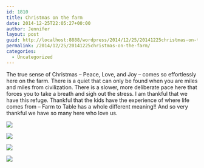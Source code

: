 ```yaml
---
id: 1810
title: Christmas on the farm
date: 2014-12-25T22:05:27+00:00
author: Jennifer
layout: post
guid: http://localhost:8888/wordpress/2014/12/25/20141225christmas-on-the-farm/
permalink: /2014/12/25/20141225christmas-on-the-farm/
categories:
  - Uncategorized
---
```

The true sense of Christmas &#8211; Peace, Love, and Joy &#8211; comes so effortlessly here on the farm. There is a quiet that can only be found when you are miles and miles from civilization. There is a slower, more deliberate pace here that forces you to take a breath and sigh out the stress. I am thankful that we have this refuge. Thankful that the kids have the experience of where life comes from &#8211; Farm to Table has a whole different meaning!! And so very thankful we have so many here who love us. 

![](http://static1.squarespace.com/static/50db6bb3e4b015296cd43789/50dfa5b1e4b0dc6320e0b5ea/549c8922e4b08d24cc5b2d8e/1419544867973/iphone-20141225154606-0.jpg)

![](http://static1.squarespace.com/static/50db6bb3e4b015296cd43789/50dfa5b1e4b0dc6320e0b5ea/549c8923e4b0d1a214a74170/1419544869723/iphone-20141225154606-1.jpg)

![](http://static1.squarespace.com/static/50db6bb3e4b015296cd43789/50dfa5b1e4b0dc6320e0b5ea/549c8924e4b0d1a214a74171/1419544872349/iphone-20141225154606-1.jpg)

![](http://static1.squarespace.com/static/50db6bb3e4b015296cd43789/50dfa5b1e4b0dc6320e0b5ea/549c8925e4b0663b5477828e/1419544871416/iphone-20141225154606-2.jpg)